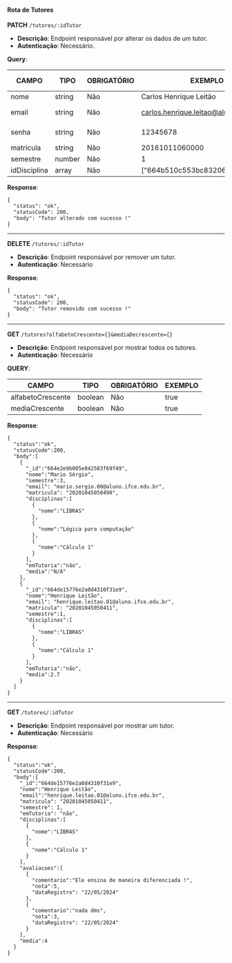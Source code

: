 #### Rota de Tutores

**PATCH** `/tutores/:idTutor`

- **Descrição**: Endpoint responsável por alterar os dados de um tutor.
- **Autenticação**: Necessário.

**Query**:

| CAMPO        | TIPO   | OBRIGATÓRIO   | EXEMPLO                                  | VALORES ACEITOS            |
| ------------ | ------ | ------------- | ---------------------------------------- | -------------------------- |
| nome         | string | Não           | Carlos Henrique Leitão                   |                            |
| email        | string | Não           | carlos.henrique.leitao@aluno.ifce.edu.br | somente @aluno.ifce.edu.br |
| senha        | string | Não           | 12345678                                 | De 8 até 10 caracteres     |
| matricula    | string | Não           | 20161011060000                           |                            |
| semestre     | number | Não           | 1                                        | DE 1 até -                 |
| idDisciplina | array  | Não           | ["664b510c553bc83206f93345"]             | DE 0 até 3 itens           |

**Response**:

```
{
  "status": "ok",
  "statusCode": 200,
  "body": "Tutor alterado com sucesso !"
}
```

---

**DELETE** `/tutores/:idTutor`

- **Descrição**: Endpoint responsável por remover um tutor.
- **Autenticação**: Necessário

**Response**:

```
{
  "status": "ok",
  "statusCode": 200,
  "body": "Tutor removido com sucesso !"
}
```

---

**GET** `/tutores?alfabetoCrescente={}&mediaDecrescente={}`

- **Descrição**: Endpoint responsável por mostrar todos os tutores.
- **Autenticação**: Necessário

**QUERY**:

| CAMPO             | TIPO    | OBRIGATÓRIO   | EXEMPLO                        |
| ----------------- | ------- | ------------- | ------------------------------ |
| alfabetoCrescente | boolean | Não           | true                           |
| mediaCrescente    | boolean | Não           | true                           |

**Response**:

```
{
  "status":"ok",
  "statusCode":200,
  "body":[
    {
      "_id":"664e2e9b005e042583f69f49",
      "nome":"Mario Sérgio",
      "semestre":3,
      "email": "mario.sergio.00@aluno.ifce.edu.br",
      "matricula": "20201045050490",
      "disciplinas":[
        {
          "nome":"LIBRAS"
        },
        {
          "nome":"Lógica para computação"
        },
        {
          "nome":"Cálculo 1"
        }
      ],
      "emTutoria":"não",
      "media":"N/A"
    },
    {
      "_id":"664de15776e2a0d4310f31e9",
      "nome":"Henrique Leitão",
      "email": "henrique.leitao.01@aluno.ifce.edu.br",
      "matricula": "20201045050411",
      "semestre":1,
      "disciplinas":[
        {
          "nome":"LIBRAS"
        },
        {
          "nome":"Cálculo 1"
        }
      ],
      "emTutoria":"não",
      "media":2.7
    }
  ]
}
```

---

**GET** `/tutores/:idTutor`

- **Descrição**: Endpoint responsável por mostrar um tutor.
- **Autenticação**: Necessário

**Response**:

```
{
  "status":"ok",
  "statusCode":200,
  "body":{
    "_id":"664de15776e2a0d4310f31e9",
    "nome":"Henrique Leitão",
    "email":"henrique.leitao.01@aluno.ifce.edu.br",
    "matricula": "20201045050411",
    "semestre": 1,
    "emTutoria": "não",
    "disciplinas":[
      {
        "nome":"LIBRAS"
      },
      {
        "nome":"Cálculo 1"
      }
    ],
    "avaliacoes":[
      {
        "comentario":"Ele ensina de maneira diferenciada !",
        "nota":5,
        "dataRegistro": "22/05/2024"
      },
      {
        "comentario":"nada dms",
        "nota":3,
        "dataRegistro": "22/05/2024"
      }
    ],
    "media":4
  }
}
```
